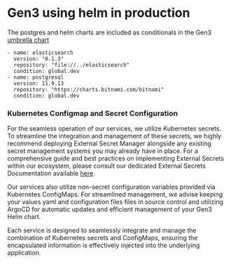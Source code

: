 # Gen3 using helm in production


The postgres and helm charts are included as conditionals in the Gen3 [umbrella chart](https://helm.sh/docs/howto/charts_tips_and_tricks/#complex-charts-with-many-dependencies)

```
- name: elasticsearch
  version: "0.1.3"
  repository: "file://../elasticsearch"
  condition: global.dev
- name: postgresql
  version: 11.9.13
  repository: "https://charts.bitnami.com/bitnami"
  condition: global.dev
  ```

### Kubernetes Configmap and Secret Configuration
For the seamless operation of our services, we utilize Kubernetes secrets. To streamline the integration and management of these secrets, we highly recommend deploying External Secret Manager alongside any existing secret management systems you may already have in place. For a comprehensive guide and best practices on implementing External Secrets within our ecosystem, please consult our dedicated External Secrets Documentation available [here](https://github.com/uc-cdis/gen3-helm/blob/feat/GPE-1032/docs/external_secrets.md).

Our services also utilize non-secret configuration variables provided via Kubernetes ConfigMaps. For streamlined management, we advise keeping your values.yaml and configuration files files in source control and utilizing ArgoCD for automatic updates and efficient management of your Gen3 Helm chart.

Each service is designed to seamlessly integrate and manage the combination of Kubernetes secrets and ConfigMaps, ensuring the encapsulated information is effectively injected into the underlying application.

